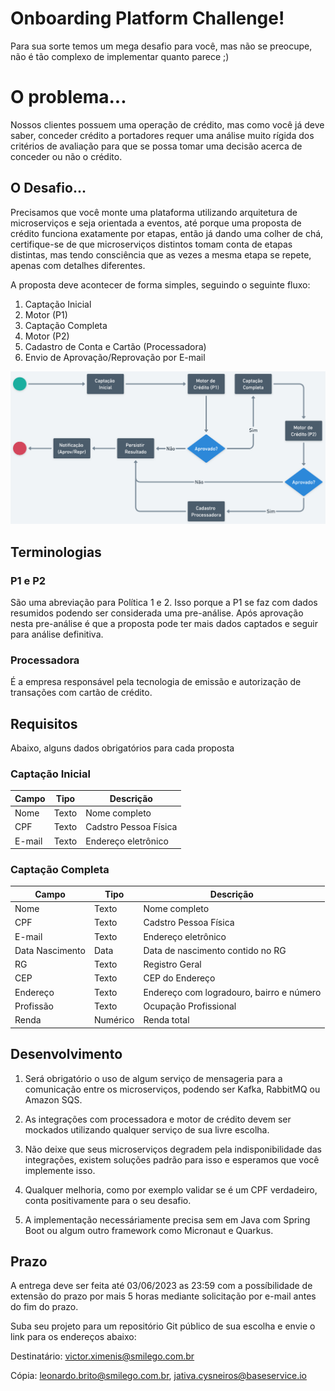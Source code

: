 # Onboarding Platform Challenge!

Para sua sorte temos um mega desafio para você, mas não se preocupe, não é tão complexo de implementar quanto parece ;)


# O problema...

Nossos clientes possuem uma operação de crédito, mas como você já deve saber, conceder crédito a portadores requer uma análise muito rígida dos critérios de avaliação para que se possa tomar uma decisão acerca de conceder ou não o crédito.

## O Desafio...

Precisamos que você monte uma plataforma utilizando arquitetura de microserviços e seja orientada a eventos, até porque uma proposta de crédito funciona exatamente por etapas, então já dando uma colher de chá, certifique-se de que microserviços distintos tomam conta de etapas distintas, mas tendo consciência que as vezes a mesma etapa se repete, apenas com detalhes diferentes.

A proposta deve acontecer de forma simples, seguindo o seguinte fluxo:

1. Captação Inicial
2. Motor (P1)
3. Captação Completa
4. Motor (P2)
5. Cadastro de Conta e Cartão (Processadora)
6. Envio de Aprovação/Reprovação por E-mail

![Fluxo de Proposta](./fluxo.png)

## Terminologias

### P1 e P2
São uma abreviação para Política 1 e 2. Isso porque a P1 se faz com dados resumidos podendo ser considerada uma pre-análise. Após aprovação nesta pre-análise é que a proposta pode ter mais dados captados e seguir para análise definitiva.

### Processadora
É a empresa responsável pela tecnologia de emissão e autorização de transações com cartão de crédito.

## Requisitos

Abaixo, alguns dados obrigatórios para cada proposta

### Captação Inicial

|Campo           |Tipo               |Descrição                                               |
|----------------|-------------------|--------------------------------------------------------|
|Nome			 |Texto              |Nome completo                                           |
|CPF			 |Texto              |Cadstro Pessoa Física                                   |
|E-mail			 |Texto              |Endereço eletrônico                                     |

### Captação Completa

|Campo           |Tipo               |Descrição                                               |
|----------------|-------------------|--------------------------------------------------------|
|Nome			 |Texto              |Nome completo                                           |
|CPF			 |Texto              |Cadstro Pessoa Física                                   |
|E-mail			 |Texto              |Endereço eletrônico                                     |
|Data Nascimento |Data               |Data de nascimento contido no RG                        |
|RG 			 |Texto              |Registro Geral                                          |
|CEP			 |Texto              |CEP do Endereço                                         |
|Endereço		 |Texto              |Endereço com logradouro, bairro e número                |
|Profissão		 |Texto              |Ocupação Profissional                                   |
|Renda			 |Numérico           |Renda total                                             |


## Desenvolvimento

1. Será obrigatório o uso de algum serviço de mensageria para a comunicação entre os microserviços, podendo ser Kafka, RabbitMQ ou Amazon SQS.

2. As integrações com processadora e motor de crédito devem ser mockados utilizando qualquer serviço de sua livre escolha.

3. Não deixe que seus microserviços degradem pela indisponibilidade das integrações, existem soluções padrão para isso e esperamos que você implemente isso.

4. Qualquer melhoria, como por exemplo validar se é um CPF verdadeiro, conta positivamente para o seu desafio.

5. A implementação necessáriamente precisa sem em Java com Spring Boot ou algum outro framework como Micronaut e Quarkus.

## Prazo

A entrega deve ser feita até 03/06/2023 as 23:59 com a possíbilidade de extensão do prazo por mais 5 horas mediante solicitação por e-mail antes do fim do prazo.

Suba seu projeto para um repositório Git público de sua escolha e envie o link para os endereços abaixo:

Destinatário: victor.ximenis@smilego.com.br

Cópia: leonardo.brito@smilego.com.br, 
jativa.cysneiros@baseservice.io